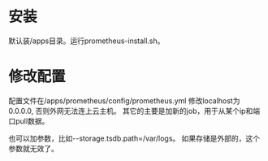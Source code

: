 # 安装
默认装/apps目录。运行prometheus-install.sh。

# 修改配置
配置文件在/apps/prometheus/config/prometheus.yml
修改localhost为0.0.0.0, 否则外网无法连上云主机。
其它的主要是加新的job，用于从某个ip和端口pull数据。

也可以加参数，比如--storage.tsdb.path=/var/logs。
如果存储是外部的，这个参数就无效了。

